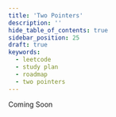 ```yaml
---
title: 'Two Pointers'
description: ''
hide_table_of_contents: true
sidebar_position: 25
draft: true
keywords:
  - leetcode
  - study plan
  - roadmap
  - two pointers
---
```


Coming Soon